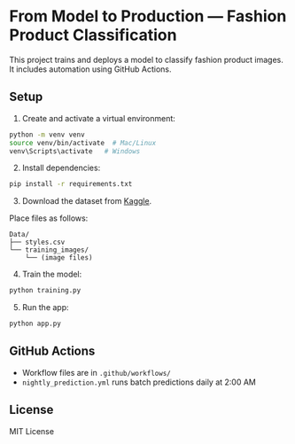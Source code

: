 # From Model to Production — Fashion Product Classification

This project trains and deploys a model to classify fashion product images. It includes automation using GitHub Actions.

## Setup

1. Create and activate a virtual environment:

```bash
python -m venv venv
source venv/bin/activate  # Mac/Linux
venv\Scripts\activate   # Windows
```

2. Install dependencies:

```bash
pip install -r requirements.txt
```

3. Download the dataset from [Kaggle](https://www.kaggle.com/datasets/paramaggarwal/fashion-product-images-small?select=styles.csv).

Place files as follows:

```
Data/
├── styles.csv
└── training_images/
    └── (image files)
```

4. Train the model:

```bash
python training.py
```

5. Run the app:

```bash
python app.py
```

## GitHub Actions

- Workflow files are in `.github/workflows/`
- `nightly_prediction.yml` runs batch predictions daily at 2:00 AM

## License

MIT License
